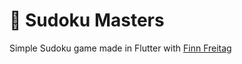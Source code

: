 # 🎰 Sudoku Masters

Simple Sudoku game made in Flutter with <a href="https://github.com/finn-freitag">Finn Freitag</a>
